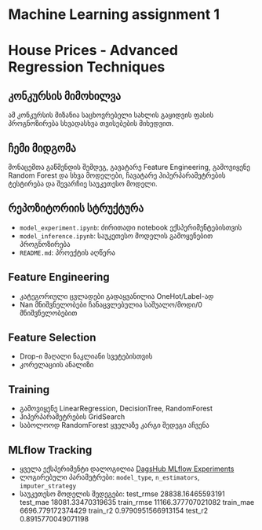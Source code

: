 # Machine Learning assignment 1

# House Prices - Advanced Regression Techniques

## კონკურსის მიმოხილვა
ამ კონკურსის მიზანია საცხოვრებელი სახლის გაყიდვის ფასის პროგნოზირება სხვადასხვა თვისებების მიხედვით.

## ჩემი მიდგომა
მონაცემთა გაწმენდის შემდეგ, გავატარე Feature Engineering, გამოვიყენე Random Forest და სხვა მოდელები, ჩავატარე ჰიპერპარამეტრების ტესტირება და შევარჩიე საუკეთესო მოდელი.

## რეპოზიტორიის სტრუქტურა
- `model_experiment.ipynb`: ძირითადი notebook ექსპერიმენტებისთვის
- `model_inference.ipynb`: საუკეთესო მოდელის გამოყენებით პროგნოზირება
- `README.md`: პროექტის აღწერა

## Feature Engineering
- კატეგორიული ცვლადები გადაყვანილია OneHot/Label-ად
- Nan მნიშვნელობები ჩანაცვლებულია საშუალო/მოდი/0 მნიშვნელობებით

## Feature Selection
- Drop-ი მაღალი ნაკლიანი სვეტებისთვის
- კორელაციის ანალიზი

## Training
- გამოვიყენე LinearRegression, DecisionTree, RandomForest
- ჰიპერპარამეტრების GridSearch
- საბოლოოდ RandomForest ყველაზე კარგი შედეგი აჩვენა

## MLflow Tracking
- ყველა ექსპერიმენტი დალოგილია [DagsHub MLflow Experiments](https://dagshub.com/nurch22/my-first-repo.mlflow)
- ლოგირებული პარამეტრები: `model_type`, `n_estimators`, `imputer_strategy`
- საუკეთესო მოდელის შედეგები:
                              test_rmse    28838.16465593191
                              test_mae     18081.33470319635
                              train_rmse   11166.377707021082
                              train_mae    6696.779172374429
                              train_r2     0.9790951566913154
                              test_r2      0.8915770049071198


